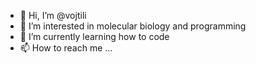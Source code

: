- 👋 Hi, I’m @vojtili
- 👀 I’m interested in molecular biology and programming
- 🌱 I’m currently learning how to code
- 📫 How to reach me ...

<!---
vojtili/vojtili is a ✨ special ✨ repository because its `README.md` (this file) appears on your GitHub profile.
You can click the Preview link to take a look at your changes.
--->
